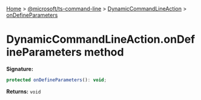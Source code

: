 [Home](./index) &gt; [@microsoft/ts-command-line](./ts-command-line.md) &gt; [DynamicCommandLineAction](./ts-command-line.dynamiccommandlineaction.md) &gt; [onDefineParameters](./ts-command-line.dynamiccommandlineaction.ondefineparameters.md)

# DynamicCommandLineAction.onDefineParameters method


**Signature:**
```javascript
protected onDefineParameters(): void;
```
**Returns:** `void`


